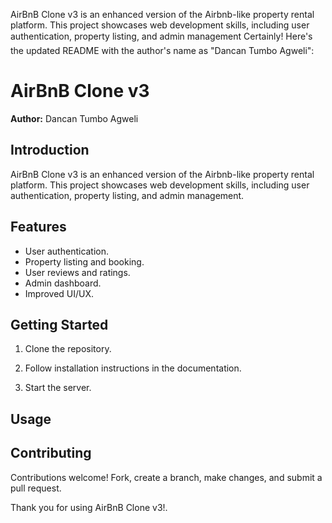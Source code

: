 AirBnB Clone v3 is an enhanced version of the Airbnb-like property rental platform. This project showcases web development skills, including user authentication, property listing, and admin management
Certainly! Here's the updated README with the author's name as "Dancan Tumbo Agweli":

# AirBnB Clone v3

**Author:** Dancan Tumbo Agweli

## Introduction

AirBnB Clone v3 is an enhanced version of the Airbnb-like property rental platform. This project showcases web development skills, including user authentication, property listing, and admin management.

## Features

- User authentication.
- Property listing and booking.
- User reviews and ratings.
- Admin dashboard.
- Improved UI/UX.

## Getting Started

1. Clone the repository.

2. Follow installation instructions in the documentation.

3. Start the server.

## Usage


## Contributing

Contributions welcome! Fork, create a branch, make changes, and submit a pull request.


Thank you for using AirBnB Clone v3!.
